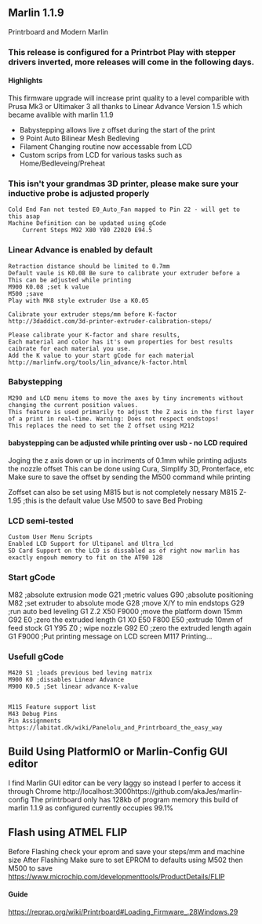 ## Marlin 1.1.9
Printrboard and Modern Marlin

### This release is configured for a Printrbot Play with stepper drivers inverted, more releases will come in the following days.
#### Highlights
    
   This firmware upgrade will increase print quality to a level comparible with Prusa Mk3 or Ultimaker 3 
   all thanks to Linear Advance Version 1.5 which became avalible with marlin 1.1.9
* Babystepping allows live z offset during the start of the print
* 9 Point Auto Bilinear Mesh Bedleving
* Filament Changing routine now accessable from LCD
* Custom scrips from LCD for various tasks such as Home/Bedleveing/Preheat
    
### This isn't your grandmas 3D printer, please make sure your inductive probe is adjusted properly

    Cold End Fan not tested E0_Auto_Fan mapped to Pin 22 - will get to this asap
	Machine Definition can be updated using gCode
    	Current Steps M92 X80 Y80 Z2020 E94.5
	
### Linear Advance is enabled by default
    Retraction distance should be limited to 0.7mm
    Default vaule is K0.08 Be sure to calibrate your extruder before a
    This can be adjusted while printing
    M900 K0.08 ;set k value
    M500 ;save
    Play with MK8 style extruder Use a K0.05
 
    Calibrate your extruder steps/mm before K-factor
    http://3daddict.com/3d-printer-extruder-calibration-steps/
    
    Please calibrate your K-factor and share results, 
    Each material and color has it's own properties for best results caibrate for each material you use.
    Add the K value to your start gCode for each material
    http://marlinfw.org/tools/lin_advance/k-factor.html

### Babystepping
    M290 and LCD menu items to move the axes by tiny increments without changing the current position values. 
    This feature is used primarily to adjust the Z axis in the first layer of a print in real-time. Warning: Does not respect endstops!
    This replaces the need to set the Z offset using M212
    
#### babystepping can be adjusted while printing over usb - no LCD required
Joging the z axis down or up in incriments of 0.1mm while printing adjusts the nozzle offset
This can be done using Cura, Simplify 3D, Pronterface, etc 
Make sure to save the offset by sending the M500 command while printing

Zoffset can also be set using M815 but is not completely nessary
    M815 Z-1.95 ;this is the default value
    Use M500 to save Bed Probing


### LCD semi-tested 
    Custom User Menu Scripts
    Enabled LCD Support for Ultipanel and Ultra_lcd
    SD Card Support on the LCD is dissabled as of right now marlin has exactly engouh memory to fit on the AT90 128


### Start gCode

M82 ;absolute extrusion mode
G21 ;metric values
G90 ;absolute positioning
M82 ;set extruder to absolute mode
G28 ;move X/Y to min endstops
G29 ;run auto bed leveling
G1 Z.2 X50 F9000 ;move the platform down 15mm
G92 E0 ;zero the extruded length
G1 X0 E50 F800 E50 ;extrude 10mm of feed stock
G1 Y95 Z0 ; wipe nozzle
G92 E0 ;zero the extruded length again
G1 F9000
;Put printing message on LCD screen
M117 Printing...

### Usefull gCode
    M420 S1 ;loads previous bed leving matrix
    M900 K0 ;dissables Linear Advance
    M900 K0.5 ;Set linear advance K-value
    
    
    M115 Feature support list
    M43 Debug Pins
    Pin Assignments
    https://labitat.dk/wiki/Panelolu_and_Printrboard_the_easy_way
   
   ## Build Using PlatformIO or Marlin-Config GUI editor
   I find Marlin GUI editor can be very laggy so instead I perfer to access it through Chrome http://localhost:3000https://github.com/akaJes/marlin-config
   The printrboard only has 128kb of program memory this build of marlin 1.1.9 as configured currently occupies 99.1%
   
   ## Flash using ATMEL FLIP
   Before Flashing check your eprom and save your steps/mm and machine size 
   After Flashing Make sure to set EPROM to defaults using M502 then M500 to save
   https://www.microchip.com/developmenttools/ProductDetails/FLIP
   
   #### Guide
   https://reprap.org/wiki/Printrboard#Loading_Firmware_.28Windows.29
